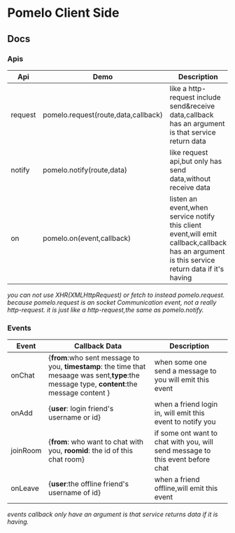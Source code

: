 # Pomelo Client Side

## Docs
### Apis
|Api        |Demo         |Description|
|-----------|-------------|-----------|
|request    |pomelo.request(route,data,callback)| like a http-request include send&receive data,callback has an argument is that service return data
|notify     |pomelo.notify(route,data)| like request api,but only has send data,without receive data
|on         |pomelo.on(event,callback)|listen an event,when service notify this client event,will emit callback,callback has an argument is this service return data if it's having

*you can not use XHR(XMLHttpRequest) or fetch to instead pomelo.request. because pomelo.request is an socket Communication event, not a really http-request. it is just like a http-request,the same as pomelo.notify.*

### Events
|Event        |Callback Data    |Description      |
|-------------|-----------------|-----------------|
|onChat       |{<b>from</b>:who sent message to you, <b>timestamp</b>: the time that mesaage was sent,<b>type</b>:the message type, <b>content</b>:the message content }|when some one send a message to you will emit this event
|onAdd        |{<b>user</b>: login friend's username or id}|when a friend login in, will emit this event to notify you
|joinRoom     |{<b>from</b>: who want to chat with you, <b>roomid</b>: the id of this chat room}|if some ont want to chat with you, will send message to this event before chat
|onLeave      |{<b>user</b>:the offline friend's username of id}|when a friend offline,will emit this event

*events callback only have an argument is that service returns data if it is having.*